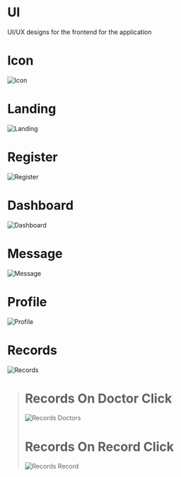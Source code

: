 # UI

UI/UX designs for the frontend for the application

# Icon
![Icon](Assets/Icon.png "Icon Page")
# Landing
![Landing](Assets/Landing_1280.png "Landing Page")
# Register
![Register](Assets/Register_1280.png "Register Page")
# Dashboard
![Dashboard](Assets/Overview_1028.png "Dashboard Page")
# Message
![Message](Assets/Messages_1028.png "Message Page")
# Profile
![Profile](Assets/Profile_1028.png "Profile Page")
# Records
![Records](Assets/Records_1028.png "Records Page")
> # Records On Doctor Click
> ![Records Doctors](Assets/Records_click_record_1028-1.png "Records Docators' Page")
> # Records On Record Click
> ![Records Record](Assets/Records_click_record_1028.png "Records Record Page")
